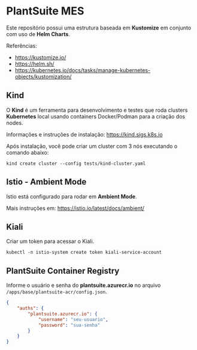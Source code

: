 # PlantSuite MES

Este repositório possui uma estrutura baseada em **Kustomize** em conjunto com uso de **Helm Charts**.

Referências:
- https://kustomize.io/
- https://helm.sh/
- https://kubernetes.io/docs/tasks/manage-kubernetes-objects/kustomization/

## Kind

O **Kind** é um ferramenta para desenvolvimento e testes que roda clusters **Kubernetes** local usando containers Docker/Podman para a criação dos nodes. 

Informações e instruções de instalação: https://kind.sigs.k8s.io

Após instalação, você pode criar um cluster com 3 nós executando o comando abaixo:

```console
kind create cluster --config tests/kind-cluster.yaml
```

## Istio - Ambient Mode

Istio está configurado para rodar em **Ambient Mode**.

Mais instruções em: https://istio.io/latest/docs/ambient/

## Kiali

Criar um token para acessar o Kiali.

```console
kubectl -n istio-system create token kiali-service-account
```

## PlantSuite Container Registry 

Informe o usuário e senha do **plantsuite.azurecr.io** no arquivo `/apps/base/plantsuite-acr/config.json`.

```json
{
    "auths": {
        "plantsuite.azurecr.io": {
            "username": "seu-usuario",
            "password": "sua-senha"
        }
    }
}
```